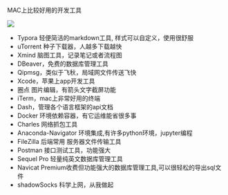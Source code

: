 MAC上比较好用的开发工具



<img src="http://qiniu.s001.xin/mac/mactool.png">



- Typora  轻便简洁的markdown工具, 样式可以自定义，使用很舒服
- uTorrent 种子下载器，人越多下载越快
- Xmind 脑图工具，记录笔记或者流程图
- DBeaver，免费的数据库管理工具
- Qipmsg，类似于飞秋，局域网文件传送飞快
- Xcode，苹果上app开发工具
- 圈点  图片编辑，有箭头文字截屏功能
- iTerm，mac上非常好用的终端
- Dash，管理各个语言框架的api文档
- Docker  环境依赖容器，有它运维能省很多事
- Charles  网络抓包工具
- Anaconda-Navigator 环境集成,有许多python环境，jupyter编程
- FileZilla 后端常用 服务器文件传输工具
- Postman 接口测试工具，功能强大
- Sequel Pro 轻量纯英文数据库管理工具
- Navicat Premium收费但功能强大的数据库管理工具,可以很轻松的导出sql文件
- shadowSocks 科学上网，从我做起